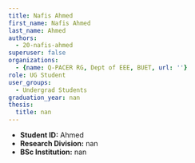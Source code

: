 ```yaml
---
title: Nafis Ahmed
first_name: Nafis Ahmed
last_name: Ahmed
authors:
  - 20-nafis-ahmed
superuser: false
organizations:
  - {name: Q-PACER RG, Dept of EEE, BUET, url: ''}
role: UG Student
user_groups:
  - Undergrad Students
graduation_year: nan
thesis:
  title: nan
---
```


* **Student ID:** Ahmed
* **Research Division:** nan
* **BSc Institution:** nan
